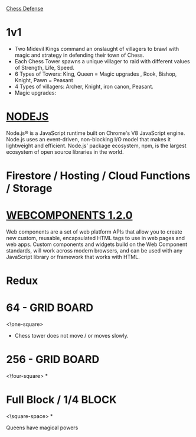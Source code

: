
[Chess Defense](https://www.chessdefense.com)

# 1v1
* Two Midevil Kings command an onslaught of villagers to brawl with magic and strategy in defending their town of Chess.
* Each Chess Tower spawns a unique villager to raid with different values of Strength, Life, Speed.
* 6 Types of Towers: King, Queen = Magic upgrades , Rook, Bishop, Knight, Pawn = Peasant
* 4 Types of villagers: Archer, Knight, iron canon, Peasant.
* Magic upgrades:

# [NODEJS](https://nodejs.org/en/)

  Node.js® is a JavaScript runtime built on Chrome's V8 JavaScript engine. Node.js uses an event-driven, non-blocking I/O model that makes it lightweight and efficient. Node.js' package ecosystem, npm, is the largest ecosystem of open source libraries in the world.

# Firestore / Hosting / Cloud Functions / Storage

# [WEBCOMPONENTS 1.2.0](https://www.webcomponents.org/)

  Web components are a set of web platform APIs that allow you to create new custom, reusable, encapsulated HTML tags to use in web pages and web apps. Custom components and widgets build on the Web Component standards, will work across modern browsers, and can be used with any JavaScript library or framework that works with HTML.

# Redux

# 64 - GRID BOARD
  <\one-square>
  * Chess tower does not move / or moves slowly.
# 256 - GRID BOARD
  <\four-square>
  * 
# Full Block / 1/4 BLOCK
 <\square-space>
  * 

Queens have magical powers


